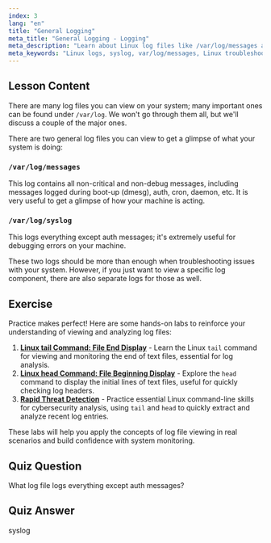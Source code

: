 ```yaml
---
index: 3
lang: "en"
title: "General Logging"
meta_title: "General Logging - Logging"
meta_description: "Learn about Linux log files like /var/log/messages and syslog. Understand their differences for effective system troubleshooting. Start your Linux journey!"
meta_keywords: "Linux logs, syslog, var/log/messages, Linux troubleshooting, Linux beginner, Linux guide, system logs"
---
```


## Lesson Content

There are many log files you can view on your system; many important ones can be found under `/var/log`. We won't go through them all, but we'll discuss a couple of the major ones.

There are two general log files you can view to get a glimpse of what your system is doing:

### `/var/log/messages`

This log contains all non-critical and non-debug messages, including messages logged during boot-up (dmesg), auth, cron, daemon, etc. It is very useful to get a glimpse of how your machine is acting.

### `/var/log/syslog`

This logs everything except auth messages; it's extremely useful for debugging errors on your machine.

These two logs should be more than enough when troubleshooting issues with your system. However, if you just want to view a specific log component, there are also separate logs for those as well.

## Exercise

Practice makes perfect! Here are some hands-on labs to reinforce your understanding of viewing and analyzing log files:

1. **[Linux tail Command: File End Display](https://labex.io/labs/linux-linux-tail-command-file-end-display-214303)** - Learn the Linux `tail` command for viewing and monitoring the end of text files, essential for log analysis.
2. **[Linux head Command: File Beginning Display](https://labex.io/labs/linux-linux-head-command-file-beginning-display-214302)** - Explore the `head` command to display the initial lines of text files, useful for quickly checking log headers.
3. **[Rapid Threat Detection](https://labex.io/labs/linux-rapid-threat-detection-387930)** - Practice essential Linux command-line skills for cybersecurity analysis, using `tail` and `head` to quickly extract and analyze recent log entries.

These labs will help you apply the concepts of log file viewing in real scenarios and build confidence with system monitoring.

## Quiz Question

What log file logs everything except auth messages?

## Quiz Answer

syslog
